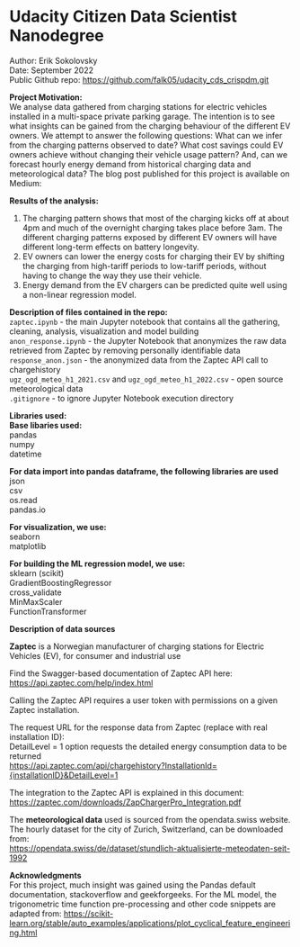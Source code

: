 # Udacity Citizen Data Scientist Nanodegree #

Author: Erik Sokolovsky <br>
Date: September 2022 <br>
Public Github repo: https://github.com/falk05/udacity_cds_crispdm.git <br>

**Project Motivation:** <br>
We analyse data gathered from charging stations for electric vehicles installed in a multi-space private parking garage. The intention is to see what insights can be gained from the charging behaviour of the different EV owners.  We attempt to answer the following questions: What can we infer from the charging patterns observed to date? What cost savings could EV owners achieve without changing their vehicle usage pattern? And, can we forecast hourly energy demand from historical charging data and meteorological data?  The blog post published for this project is available on Medium:  

**Results of the analysis:** <br>
1. The charging pattern shows that most of the charging kicks off at about 4pm and much of the overnight charging takes place before 3am.  The different charging patterns exposed by different EV owners will have different long-term effects on battery longevity.
2. EV owners can lower the energy costs for charging their EV by shifting the charging from high-tariff periods to low-tariff periods, without having to change the way they use their vehicle.
3. Energy demand from the EV chargers can be predicted quite well using a non-linear regression model.

**Description of files contained in the repo:** <br>
`zaptec.ipynb` - the main Jupyter notebook that contains all the gathering, cleaning, analysis, visualization and model building <br>
`anon_response.ipynb` - the Jupyter Notebook that anonymizes the raw data retrieved from Zaptec by removing 
personally identifiable data <br>
`response_anon.json` - the anonymized data from the Zaptec API call to chargehistory  <br>
`ugz_ogd_meteo_h1_2021.csv` and `ugz_ogd_meteo_h1_2022.csv` - open source meteorological data <br>
`.gitignore` - to ignore Jupyter Notebook execution directory


**Libraries used:** <br>
**Base libaries used:** <br>
pandas <br>
numpy <br>
datetime <br>

**For data import into pandas dataframe, the following libraries are used** <br>
json <br>
csv <br>
os.read <br>
pandas.io <br>

**For visualization, we use:** <br>
seaborn <br>
matplotlib <br>

**For building the ML regression model, we use:** <br>
sklearn (scikit) <br>
GradientBoostingRegressor <br>
cross_validate <br>
MinMaxScaler <br>
FunctionTransformer <br>

**Description of data sources** <br>

**Zaptec** is a Norwegian manufacturer of charging stations for Electric Vehicles (EV), for consumer and industrial use <br>

Find the Swagger-based documentation of Zaptec API here:  https://api.zaptec.com/help/index.html <br>

Calling the Zaptec API requires a user token with permissions on a given Zaptec installation. <br>

The request URL for the response data from Zaptec (replace with real installation ID): <br>
DetailLevel = 1 option requests the detailed energy consumption data to be returned <br>
https://api.zaptec.com/api/chargehistory?InstallationId={installationID}&DetailLevel=1 <br>

The integration to the Zaptec API is explained in this document: <br>
https://zaptec.com/downloads/ZapChargerPro_Integration.pdf <br>


The **meteorological data** used is sourced from the opendata.swiss website. <br>
The hourly dataset for the city of Zurich, Switzerland, can be downloaded from:  <br>
https://opendata.swiss/de/dataset/stundlich-aktualisierte-meteodaten-seit-1992 <br>


**Acknowledgments** <br>
For this project, much insight was gained using the Pandas default documentation, stackoverflow and geekforgeeks.
For the ML model, the trigonometric time function pre-processing and other code snippets are adapted from:
https://scikit-learn.org/stable/auto_examples/applications/plot_cyclical_feature_engineering.html

